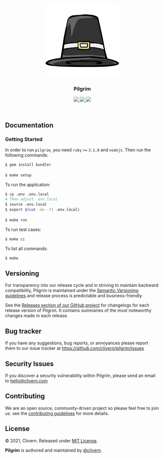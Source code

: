 <p align="center">
    <img src="/static/logo.png?v=0.1.0" width="240" />
    <h3 align="center">Pilgrim</h3>
    <p align="center"></p>
    <p align="center">
        <a href="https://github.com/Clivern/Pilgrim/actions/workflows/build.yml">
            <img src="https://github.com/Clivern/Pilgrim/actions/workflows/build.yml/badge.svg">
        </a>
        <a href="https://github.com/Clivern/Pilgrim/releases">
            <img src="https://img.shields.io/badge/Version-0.1.0-red.svg">
        </a>
        <a href="https://github.com/Clivern/Pilgrim/blob/master/LICENSE">
            <img src="https://img.shields.io/badge/LICENSE-MIT-cyan.svg">
        </a>
    </p>
</p>
<br/>

## Documentation

### Getting Started

In order to run `pilgrim`, you need `ruby` `>=` `3.1.0` and `nodejs`. Then run the following commands:

```zsh
$ gem install bundler

$ make setup
```

To run the application:

```zsh
$ cp .env .env.local
# Then adjust .env.local
$ source .env.local
$ export $(cut -d= -f1 .env.local)

$ make run
```

To run test cases:

```zsh
$ make ci
```

To list all commands:

```zsh
$ make
```


## Versioning

For transparency into our release cycle and in striving to maintain backward compatibility, Pilgrim is maintained under the [Semantic Versioning guidelines](https://semver.org/) and release process is predictable and business-friendly.

See the [Releases section of our GitHub project](https://github.com/clivern/pilgrim/releases) for changelogs for each release version of Pilgrim. It contains summaries of the most noteworthy changes made in each release.


## Bug tracker

If you have any suggestions, bug reports, or annoyances please report them to our issue tracker at https://github.com/clivern/pilgrim/issues


## Security Issues

If you discover a security vulnerability within Pilgrim, please send an email to [hello@clivern.com](mailto:hello@clivern.com)


## Contributing

We are an open source, community-driven project so please feel free to join us. see the [contributing guidelines](CONTRIBUTING.md) for more details.


## License

© 2021, Clivern. Released under [MIT License](https://opensource.org/licenses/mit-license.php).

**Pilgrim** is authored and maintained by [@clivern](http://github.com/clivern).
